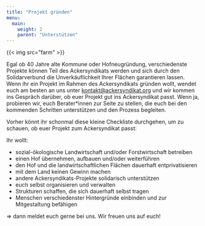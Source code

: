 ```yaml
---
title: "Projekt gründen"
menu:
  main:
    weight: 2
    parent: "Unterstützen"
---
```


{{< img src="farm" >}}

Egal ob 40 Jahre alte Kommune oder Hofneugründung, verschiedenste Projekte können Teil des Ackersyndikats werden und sich durch den Solidarverbund die Unverkäuflichkeit Ihrer Flächen garantieren lassen.
Wenn ihr ein Projekt im Rahmen des Ackersyndikats gründen wollt, wendet euch am besten an uns unter kontakt@ackersyndikat.org und wir kommen ins Gespräch darüber, ob euer Projekt gut ins Ackersyndikat passt. Wenn ja, probieren wir, euch Berater\*innen zur Seite zu stellen, die euch bei den kommenden Schritten unterstützen und den Prozess begleiten.

Vorher könnt ihr schonmal diese kleine Checkliste durchgehen, um zu schauen, ob euer Projekt zum Ackersyndikat passt:

Ihr wollt:

- sozial-ökologische Landwirtschaft und/oder Forstwirtschaft betreiben
- einen Hof übernehmen, aufbauen und/oder weiterführen
- den Hof und die landwirtschaftlichen Flächen dauerhaft entprivatisieren
- mit dem Land keinen Gewinn machen
- andere Ackersyndikats-Projekte solidarisch unterstützen
- euch selbst organisieren und verwalten
- Strukturen schaffen, die sich dauerhaft selbst tragen
- Menschen verschiedenster Hintergründe einbinden und zur Mitgestaltung befähigen

⇒ dann meldet euch gerne bei uns. Wir freuen uns auf euch!

